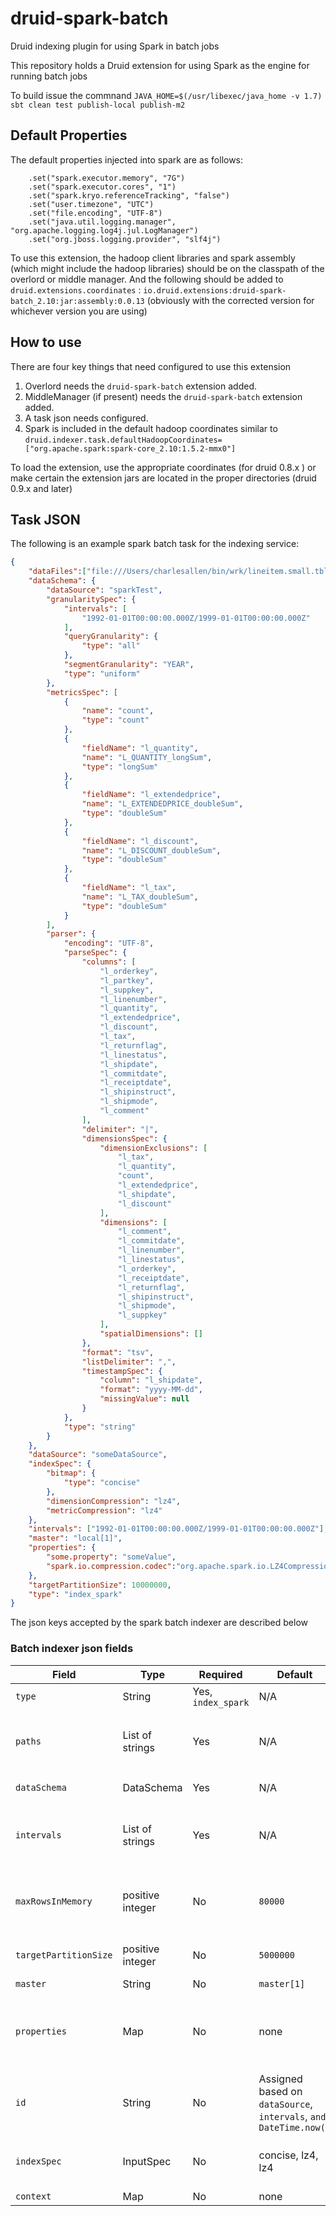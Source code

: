 # druid-spark-batch
Druid indexing plugin for using Spark in batch jobs

This repository holds a Druid extension for using Spark as the engine for running batch jobs

To build issue the commnand `JAVA_HOME=$(/usr/libexec/java_home -v 1.7) sbt clean test publish-local publish-m2`

## Default Properties
The default properties injected into spark are as follows:
```
    .set("spark.executor.memory", "7G")
    .set("spark.executor.cores", "1")
    .set("spark.kryo.referenceTracking", "false")
    .set("user.timezone", "UTC")
    .set("file.encoding", "UTF-8")
    .set("java.util.logging.manager", "org.apache.logging.log4j.jul.LogManager")
    .set("org.jboss.logging.provider", "slf4j")
```

To use this extension, the hadoop client libraries and spark assembly (which might include the hadoop libraries) should be on the classpath of the overlord or middle manager. And the following should be added to `druid.extensions.coordinates`  : `io.druid.extensions:druid-spark-batch_2.10:jar:assembly:0.0.13` (obviously with the corrected version for whichever version you are using)

## How to use

There are four key things that need configured to use this extension

1. Overlord needs the `druid-spark-batch` extension added.
2. MiddleManager (if present) needs the `druid-spark-batch` extension added.
3. A task json needs configured.
4. Spark is included in the default hadoop coordinates similar to `druid.indexer.task.defaultHadoopCoordinates=["org.apache.spark:spark-core_2.10:1.5.2-mmx0"]`

To load the extension, use the appropriate coordinates (for druid 0.8.x ) or make certain the extension jars are located in the proper directories (druid 0.9.x and later)

## Task JSON
The following is an example spark batch task for the indexing service:

```json
{
    "dataFiles":["file:///Users/charlesallen/bin/wrk/lineitem.small.tbl"],
    "dataSchema": {
        "dataSource": "sparkTest",
        "granularitySpec": {
            "intervals": [
                "1992-01-01T00:00:00.000Z/1999-01-01T00:00:00.000Z"
            ],
            "queryGranularity": {
                "type": "all"
            },
            "segmentGranularity": "YEAR",
            "type": "uniform"
        },
        "metricsSpec": [
            {
                "name": "count",
                "type": "count"
            },
            {
                "fieldName": "l_quantity",
                "name": "L_QUANTITY_longSum",
                "type": "longSum"
            },
            {
                "fieldName": "l_extendedprice",
                "name": "L_EXTENDEDPRICE_doubleSum",
                "type": "doubleSum"
            },
            {
                "fieldName": "l_discount",
                "name": "L_DISCOUNT_doubleSum",
                "type": "doubleSum"
            },
            {
                "fieldName": "l_tax",
                "name": "L_TAX_doubleSum",
                "type": "doubleSum"
            }
        ],
        "parser": {
            "encoding": "UTF-8",
            "parseSpec": {
                "columns": [
                    "l_orderkey",
                    "l_partkey",
                    "l_suppkey",
                    "l_linenumber",
                    "l_quantity",
                    "l_extendedprice",
                    "l_discount",
                    "l_tax",
                    "l_returnflag",
                    "l_linestatus",
                    "l_shipdate",
                    "l_commitdate",
                    "l_receiptdate",
                    "l_shipinstruct",
                    "l_shipmode",
                    "l_comment"
                ],
                "delimiter": "|",
                "dimensionsSpec": {
                    "dimensionExclusions": [
                        "l_tax",
                        "l_quantity",
                        "count",
                        "l_extendedprice",
                        "l_shipdate",
                        "l_discount"
                    ],
                    "dimensions": [
                        "l_comment",
                        "l_commitdate",
                        "l_linenumber",
                        "l_linestatus",
                        "l_orderkey",
                        "l_receiptdate",
                        "l_returnflag",
                        "l_shipinstruct",
                        "l_shipmode",
                        "l_suppkey"
                    ],
                    "spatialDimensions": []
                },
                "format": "tsv",
                "listDelimiter": ",",
                "timestampSpec": {
                    "column": "l_shipdate",
                    "format": "yyyy-MM-dd",
                    "missingValue": null
                }
            },
            "type": "string"
        }
    },
    "dataSource": "someDataSource",
    "indexSpec": {
        "bitmap": {
            "type": "concise"
        },
        "dimensionCompression": "lz4",
        "metricCompression": "lz4"
    },
    "intervals": ["1992-01-01T00:00:00.000Z/1999-01-01T00:00:00.000Z"],
    "master": "local[1]",
    "properties": {
        "some.property": "someValue",
        "spark.io.compression.codec":"org.apache.spark.io.LZ4CompressionCodec"
    },
    "targetPartitionSize": 10000000,
    "type": "index_spark"
}
```

The json keys accepted by the spark batch indexer are described below

### Batch indexer json fields

|Field                |Type            |Required          |Default          |Description|
|---------------------|----------------|------------------|-----------------|-----------|
|`type`               |String          |Yes, `index_spark`|N/A              | Must be `index_spark`|
|`paths`              |List of strings |Yes               |N/A              |A list of hadoop-readable input files. The values are joined with a `,` and used as a `SparkContext.textFile`|
|`dataSchema`         |DataSchema      |Yes               |N/A              |The data schema to use|
|`intervals`          |List of strings |Yes               |N/A              |A list of ISO intervals to be indexed. ALL data for these intervals MUST be present in `paths`|
|`maxRowsInMemory`    |positive integer|No                |`80000`          |Maximum number of rows to store in memory before an intermediate flush to disk|
|`targetPartitionSize`|positive integer|No                |`5000000`        |The target number of rows per partition per segment granularity|
|`master`             |String          |No                |`master[1]`      |The spark master URI|
|`properties`         |Map             |No                |none             | A map of string key/value pairs to inject into the SparkContext properties overriding any prior set values|
|`id`                 |String          |No                |Assigned based on `dataSource`, `intervals`, `and DateTime.now()`|The ID for the task. If not provied it will be assigned|
|`indexSpec`          |InputSpec       |No                |concise, lz4, lz4|The InputSpec containing the various compressions to be used|
|`context`            |Map             |No                |none             |The task context|
